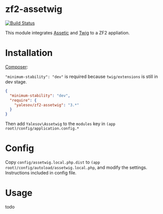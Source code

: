 # zf2-assetwig

[![Build Status](https://secure.travis-ci.org/yalesov/zf2-assetwig.png)](http://travis-ci.org/yalesov/zf2-assetwig)

This module integrates [Assetic](https://github.com/kriswallsmith/assetic) and [Twig](http://twig.sensiolabs.org/) to a ZF2 appliation.

# Installation

[Composer](http://getcomposer.org/):

`"minimum-stability": "dev"` is required because `twig/extensions` is still in dev stage.

```json
{
  "minimum-stability": "dev",
  "require": {
    "yalesov/zf2-assetwig": "3.*"
  }
}
```

Then add `Yalesov\Assetwig` to the `modules` key in `(app root)/config/application.config.*`

# Config

Copy `config/assetwig.local.php.dist` to `(app root)/config/autoload/assetwig.local.php`, and modify the settings. Instructions included in config file.

# Usage

todo
